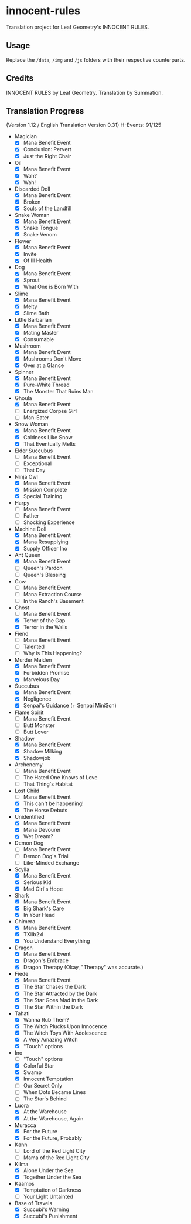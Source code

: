 # innocent-rules
Translation project for Leaf Geometry's INNOCENT RULES.

## Usage
Replace the `/data`, `/img` and `/js` folders with their respective counterparts.

## Credits
INNOCENT RULES by Leaf Geometry.
Translation by Summation.

## Translation Progress
(Version 1.12 / English Translation Version 0.31)
H-Events: 91/125
- Magician
    - [x] Mana Benefit Event
    - [x] Conclusion: Pervert
    - [x] Just the Right Chair
- Oil
    - [x] Mana Benefit Event
    - [x] Wah?
    - [x] Wah!
- Discarded Doll
    - [x] Mana Benefit Event
    - [x] Broken
    - [x] Souls of the Landfill
- Snake Woman
    - [x] Mana Benefit Event
    - [x] Snake Tongue
    - [x] Snake Venom
- Flower
    - [x] Mana Benefit Event
    - [x] Invite
    - [x] Of Ill Health
- Dog
    - [x] Mana Benefit Event
    - [x] Sprout
    - [x] What One is Born With
- Slime
    - [x] Mana Benefit Event
    - [x] Melty
    - [x] Slime Bath
- Little Barbarian
    - [x] Mana Benefit Event
    - [x] Mating Master
    - [x] Consumable
- Mushroom
    - [x] Mana Benefit Event
    - [x] Mushrooms Don't Move
    - [x] Over at a Glance
- Spinner
    - [x] Mana Benefit Event
    - [x] Pure-White Thread
    - [x] The Monster That Ruins Man
- Ghoula
    - [x] Mana Benefit Event
    - [ ] Energized Corpse Girl
    - [ ] Man-Eater
- Snow Woman
    - [x] Mana Benefit Event
    - [x] Coldness Like Snow
    - [x] That Eventually Melts
- Elder Succubus
    - [ ] Mana Benefit Event
    - [ ] Exceptional
    - [ ] That Day
- Ninja Owl
    - [x] Mana Benefit Event
    - [x] Mission Complete
    - [x] Special Training
- Harpy
    - [ ] Mana Benefit Event
    - [ ] Father
    - [ ] Shocking Experience
- Machine Doll
    - [x] Mana Benefit Event
    - [x] Mana Resupplying
    - [x] Supply Officer Ino
- Ant Queen
    - [x] Mana Benefit Event
    - [ ] Queen's Pardon
    - [ ] Queen's Blessing
- Cow
    - [ ] Mana Benefit Event
    - [ ] Mana Extraction Course
    - [ ] In the Ranch's Basement
- Ghost
    - [ ] Mana Benefit Event
    - [x] Terror of the Gap
    - [x] Terror in the Walls
- Fiend
    - [ ] Mana Benefit Event
    - [ ] Talented
    - [ ] Why is This Happening?
- Murder Maiden
    - [x] Mana Benefit Event
    - [x] Forbidden Promise
    - [x] Marvelous Day
- Succubus
    - [x] Mana Benefit Event
    - [x] Negligence
    - [x] Senpai's Guidance (+ Senpai MiniScn)
- Flame Spirit
    - [ ] Mana Benefit Event
    - [ ] Butt Monster
    - [ ] Butt Lover
- Shadow
    - [x] Mana Benefit Event
    - [x] Shadow Milking
    - [x] Shadowjob
- Archenemy
    - [ ] Mana Benefit Event
    - [ ] The Hated One Knows of Love
    - [ ] That Thing's Habitat
- Lost Child
    - [ ] Mana Benefit Event
    - [x] This can't be happening!
    - [x] The Horse Debuts
- Unidentified
    - [x] Mana Benefit Event
    - [x] Mana Devourer
    - [x] Wet Dream?
- Demon Dog
    - [ ] Mana Benefit Event
    - [ ] Demon Dog's Trial
    - [ ] Like-Minded Exchange
- Scylla
    - [x] Mana Benefit Event
    - [x] Serious Kid
    - [x] Mad Girl's Hope
- Shark
    - [x] Mana Benefit Event
    - [x] Big Shark's Care
    - [x] In Your Head
- Chimera
    - [x] Mana Benefit Event
    - [x] TXlIb2xl
    - [x] You Understand Everything
- Dragon
    - [x] Mana Benefit Event
    - [x] Dragon's Embrace
    - [x] Dragon Therapy (Okay, "Therapy" was accurate.)
- Fiede
    - [x] Mana Benefit Event
    - [x] The Star Chases the Dark
    - [x] The Star Attracted by the Dark
    - [x] The Star Goes Mad in the Dark
    - [x] The Star Within the Dark
- Tahati
    - [x] Wanna Rub Them?
    - [x] The Witch Plucks Upon Innocence
    - [x] The Witch Toys With Adolescence
    - [x] A Very Amazing Witch
    - [x] "Touch" options
- Ino
    - [ ] "Touch" options
    - [x] Colorful Star
    - [x] Swamp
    - [x] Innocent Temptation
    - [ ] Our Secret Only
    - [ ] When Dots Became Lines
    - [ ] The Star's Behind
- Luora
    - [x] At the Warehouse
    - [x] At the Warehouse, Again
- Muracca
    - [x] For the Future
    - [x] For the Future, Probably
- Kann
    - [ ] Lord of the Red Light City
    - [ ] Mama of the Red Light City
- Kilma
    - [x] Alone Under the Sea
    - [x] Together Under the Sea
- Kaamos
    - [x] Temptation of Darkness
    - [ ] Your Light Untainted
- Base of Travels
    - [x] Succubi's Warning
    - [x] Succubi's Punishment